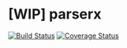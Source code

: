 # [WIP] parserx
[![Build Status](https://travis-ci.org/voischev/parserx.svg?branch=master)](https://travis-ci.org/voischev/parserx?branch=master)
[![Coverage Status](https://coveralls.io/repos/voischev/parserx/badge.svg?branch=master&service=github)](https://coveralls.io/github/voischev/parserx?branch=master)

